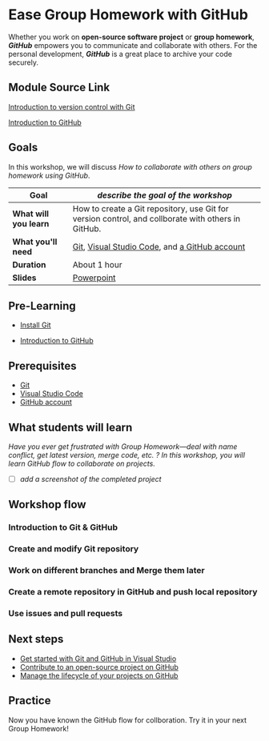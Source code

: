 # Ease Group Homework with GitHub

Whether you work on **open-source software project** or **group homework**, ***GitHub*** empowers you to communicate and collaborate with others. For the personal development, ***GitHub*** is a great place to archive your code securely.

## Module Source Link

[Introduction to version control with Git](https://docs.microsoft.com/en-us/learn/paths/intro-to-vc-git/)

[Introduction to GitHub](https://docs.microsoft.com/en-us/learn/modules/introduction-to-github/)

## Goals

In this workshop, we will discuss *How to collaborate with others on group homework using GitHub*.

| **Goal**                      | *describe the goal of the workshop*                                                                |
| ----------------------------- | -------------------------------------------------------------------------------------------------- |
| **What will you learn**       | How to create a Git repository, use Git for version control, and collborate with others in GitHub. |
| **What you'll need**          | [Git](https://git-scm.com/book/en/v2/Getting-Started-Installing-Git), [Visual Studio Code](https://code.visualstudio.com/), and [a GitHub account](https://github.com/)                                                                                                |
| **Duration**                  | About 1 hour                                                                                       |
| **Slides** | [Powerpoint](slides.pptx) 
                         
## Pre-Learning

* [Install Git](https://docs.microsoft.com/en-us/learn/modules/work-source-control-git/2-configure-git)

* [Introduction to GitHub](https://docs.microsoft.com/en-us/learn/modules/introduction-to-github/)

## Prerequisites

* [Git](https://git-scm.com/book/en/v2/Getting-Started-Installing-Git)
* [Visual Studio Code](https://code.visualstudio.com/) 
* [GitHub account](https://github.com/)   

## What students will learn

*Have you ever get frustrated with Group Homework—deal with name conflict, get latest version, merge code, etc. ? In this workshop, you will learn GitHub flow to collaborate on projects.*

- [ ] *add a screenshot of the completed project*

## Workshop flow

### Introduction to Git & GitHub

### Create and modify Git repository

### Work on different branches and Merge them later

### Create a remote repository in GitHub and push local repository

### Use issues and pull requests

## Next steps

* [Get started with Git and GitHub in Visual Studio](https://docs.microsoft.com/en-us/learn/modules/visual-studio-github-push/)
* [Contribute to an open-source project on GitHub](https://docs.microsoft.com/en-us/learn/modules/contribute-open-source/)
* [Manage the lifecycle of your projects on GitHub](https://docs.microsoft.com/en-us/learn/paths/manage-project-lifecycle-github/)

## Practice

Now you have known the GitHub flow for collboration. Try it in your next Group Homework!
